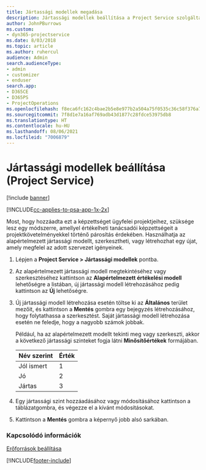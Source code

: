 ```yaml
---
title: Jártassági modellek megadása
description: Jártassági modellek beállítása a Project Service szolgáltatásban
author: JohnPBurrows
ms.custom:
- dyn365-projectservice
ms.date: 8/03/2018
ms.topic: article
ms.author: ruhercul
audience: Admin
search.audienceType:
- admin
- customizer
- enduser
search.app:
- D365CE
- D365PS
- ProjectOperations
ms.openlocfilehash: f8eca6fc162c4bae2b5e8e977b2a504a75f0535c36c58f376a7948e619f15fa2
ms.sourcegitcommit: 7f8d1e7a16af769adb43d1877c28fdce53975db8
ms.translationtype: HT
ms.contentlocale: hu-HU
ms.lasthandoff: 08/06/2021
ms.locfileid: "7006879"
---
```

# <a name="set-up-proficiency-models-project-service"></a>Jártassági modellek beállítása (Project Service)

[!include [banner](../includes/psa-now-project-operations.md)]

[!INCLUDE[cc-applies-to-psa-app-1x-2x](../includes/cc-applies-to-psa-app-1x-2x.md)]

Most, hogy hozzáadta ezt a képzettséget ügyfelei projektjeihez, szüksége lesz egy módszerre, amellyel értékelheti tanácsadói képzettségeit a projektkövetelményekkel történő párosítás érdekében. Használhatja az alapértelmezett jártassági modellt, szerkesztheti, vagy létrehozhat egy újat, amely megfelel az adott szervezet igényeinek.  
  
1.  Lépjen a **Project Service > Jártassági modellek** pontba.  
  
2.  Az alapértelmezett jártassági modell megtekintéséhez vagy szerkesztéséhez kattintson az **Alapértelmezett értékelési modell** lehetőségre a listában, új jártassági modell létrehozásához pedig kattintson az **Új** lehetőségre.  
  
3.  Új jártassági modell létrehozása esetén töltse ki az **Általános** terület mezőit, és kattintson a **Mentés** gombra egy bejegyzés létrehozásához, hogy folytathassa a szerkesztést. Saját jártassági modell létrehozása esetén ne feledje, hogy a nagyobb számok jobbak.  
  
     Például, ha az alapértelmezett modellt tekinti meg vagy szerkeszti, akkor a következő jártassági szinteket fogja látni **Minősítőértékek** formájában.  
  
    |Név szerint|Érték|  
    |----------|-----------|  
    |Jól ismert|1|  
    |Jó|2|  
    |Jártas|3|  
  
4.  Egy jártassági szint hozzáadásához vagy módosításához kattintson a táblázatgombra, és végezze el a kívánt módosításokat.  
  
5.  Kattintson a **Mentés** gombra a képernyő jobb alsó sarkában.  
  
### <a name="see-also"></a>Kapcsolódó információk  
 [Erőforrások beállítása](../psa/set-up-resources.md)


[!INCLUDE[footer-include](../includes/footer-banner.md)]